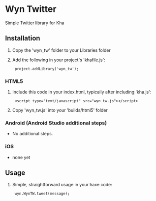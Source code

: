 # Wyn Twitter
Simple Twitter library for Kha

## Installation

1. Copy the 'wyn_tw' folder to your Libraries folder
2. Add the following in your project's 'khafile.js':

		project.addLibrary('wyn_tw');

### HTML5

1. Include this code in your index.html, typically after including 'kha.js':

		<script type="text/javascript" src="wyn_tw.js"></script>

2. Copy 'wyn_tw.js' into your 'builds/html5' folder

### Android (Android Studio additional steps)

- No additional steps.

### iOS

- none yet

## Usage

1. Simple, straightforward usage in your haxe code:

		wyn.WynTW.tweet(message);
